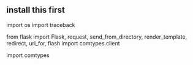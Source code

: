 ## install this first

import os
import traceback

from flask import Flask, request, send_from_directory, render_template, redirect, url_for, flash
import comtypes.client

import comtypes
